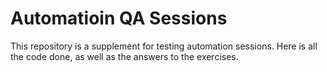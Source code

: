 # Automatioin QA Sessions
This repository is a supplement for testing automation sessions. Here is all the code done, as well as the answers to the exercises.
